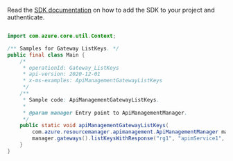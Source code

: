 Read the [SDK documentation](https://github.com/Azure/azure-sdk-for-java/blob/azure-resourcemanager-apimanagement_1.0.0-beta.2/sdk/apimanagement/azure-resourcemanager-apimanagement/README.md) on how to add the SDK to your project and authenticate.

```java

import com.azure.core.util.Context;

/** Samples for Gateway ListKeys. */
public final class Main {
    /*
     * operationId: Gateway_ListKeys
     * api-version: 2020-12-01
     * x-ms-examples: ApiManagementGatewayListKeys
     */
    /**
     * Sample code: ApiManagementGatewayListKeys.
     *
     * @param manager Entry point to ApiManagementManager.
     */
    public static void apiManagementGatewayListKeys(
        com.azure.resourcemanager.apimanagement.ApiManagementManager manager) {
        manager.gateways().listKeysWithResponse("rg1", "apimService1", "gw1", Context.NONE);
    }
}
```
